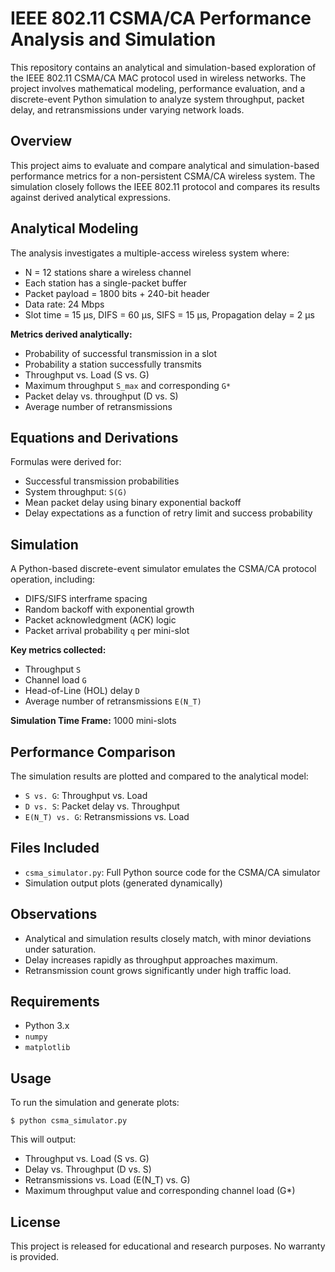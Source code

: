 # IEEE 802.11 CSMA/CA Performance Analysis and Simulation

This repository contains an analytical and simulation-based exploration of the IEEE 802.11 CSMA/CA MAC protocol used in wireless networks. The project involves mathematical modeling, performance evaluation, and a discrete-event Python simulation to analyze system throughput, packet delay, and retransmissions under varying network loads.

## Overview

This project aims to evaluate and compare analytical and simulation-based performance metrics for a non-persistent CSMA/CA wireless system. The simulation closely follows the IEEE 802.11 protocol and compares its results against derived analytical expressions.

## Analytical Modeling

The analysis investigates a multiple-access wireless system where:
- N = 12 stations share a wireless channel
- Each station has a single-packet buffer
- Packet payload = 1800 bits + 240-bit header
- Data rate: 24 Mbps
- Slot time = 15 µs, DIFS = 60 µs, SIFS = 15 µs, Propagation delay = 2 µs

**Metrics derived analytically:**
- Probability of successful transmission in a slot
- Probability a station successfully transmits
- Throughput vs. Load (S vs. G)
- Maximum throughput `S_max` and corresponding `G*`
- Packet delay vs. throughput (D vs. S)
- Average number of retransmissions

## Equations and Derivations

Formulas were derived for:
- Successful transmission probabilities
- System throughput: `S(G)`
- Mean packet delay using binary exponential backoff
- Delay expectations as a function of retry limit and success probability

## Simulation

A Python-based discrete-event simulator emulates the CSMA/CA protocol operation, including:
- DIFS/SIFS interframe spacing
- Random backoff with exponential growth
- Packet acknowledgment (ACK) logic
- Packet arrival probability `q` per mini-slot

**Key metrics collected:**
- Throughput `S`
- Channel load `G`
- Head-of-Line (HOL) delay `D`
- Average number of retransmissions `E(N_T)`

**Simulation Time Frame:** 1000 mini-slots

## Performance Comparison

The simulation results are plotted and compared to the analytical model:
- `S vs. G`: Throughput vs. Load
- `D vs. S`: Packet delay vs. Throughput
- `E(N_T) vs. G`: Retransmissions vs. Load

## Files Included

- `csma_simulator.py`: Full Python source code for the CSMA/CA simulator
- Simulation output plots (generated dynamically)

## Observations

- Analytical and simulation results closely match, with minor deviations under saturation.
- Delay increases rapidly as throughput approaches maximum.
- Retransmission count grows significantly under high traffic load.

## Requirements

- Python 3.x
- `numpy`
- `matplotlib`

## Usage

To run the simulation and generate plots:

`$ python csma_simulator.py`

This will output:
- Throughput vs. Load (S vs. G)
- Delay vs. Throughput (D vs. S)
- Retransmissions vs. Load (E(N_T) vs. G)
- Maximum throughput value and corresponding channel load (G*)

## License
This project is released for educational and research purposes. No warranty is provided.
